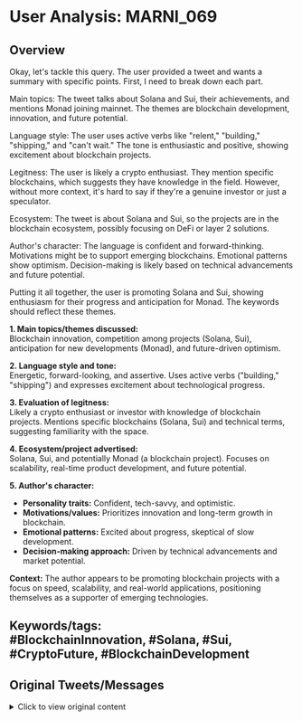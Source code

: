 # User Analysis: MARNI_069

## Overview

<think>
Okay, let's tackle this query. The user provided a tweet and wants a summary with specific points. First, I need to break down each part.

Main topics: The tweet talks about Solana and Sui, their achievements, and mentions Monad joining mainnet. The themes are blockchain development, innovation, and future potential.

Language style: The user uses active verbs like "relent," "building," "shipping," and "can't wait." The tone is enthusiastic and positive, showing excitement about blockchain projects.

Legitness: The user is likely a crypto enthusiast. They mention specific blockchains, which suggests they have knowledge in the field. However, without more context, it's hard to say if they're a genuine investor or just a speculator.

Ecosystem: The tweet is about Solana and Sui, so the projects are in the blockchain ecosystem, possibly focusing on DeFi or layer 2 solutions.

Author's character: The language is confident and forward-thinking. Motivations might be to support emerging blockchains. Emotional patterns show optimism. Decision-making is likely based on technical advancements and future potential.

Putting it all together, the user is promoting Solana and Sui, showing enthusiasm for their progress and anticipation for Monad. The keywords should reflect these themes.
</think>

**1. Main topics/themes discussed:**  
Blockchain innovation, competition among projects (Solana, Sui), anticipation for new developments (Monad), and future-driven optimism.  

**2. Language style and tone:**  
Energetic, forward-looking, and assertive. Uses active verbs ("building," "shipping") and expresses excitement about technological progress.  

**3. Evaluation of legitness:**  
Likely a crypto enthusiast or investor with knowledge of blockchain projects. Mentions specific blockchains (Solana, Sui) and technical terms, suggesting familiarity with the space.  

**4. Ecosystem/project advertised:**  
Solana, Sui, and potentially Monad (a blockchain project). Focuses on scalability, real-time product development, and future potential.  

**5. Author's character:**  
- **Personality traits:** Confident, tech-savvy, and optimistic.  
- **Motivations/values:** Prioritizes innovation and long-term growth in blockchain.  
- **Emotional patterns:** Excited about progress, skeptical of slow development.  
- **Decision-making approach:** Driven by technical advancements and market potential.  

**Context:** The author appears to be promoting blockchain projects with a focus on speed, scalability, and real-world applications, positioning themselves as a supporter of emerging technologies.  

**Keywords/tags:**  
#BlockchainInnovation, #Solana, #Sui, #CryptoFuture, #BlockchainDevelopment
---
## Original Tweets/Messages

<details>
<summary>Click to view original content</summary>

| Type | Content |
|------|---------|
| messages | Looking at what Solana , Sui has achieved 

They Don't seem to relent

Always building and shipping real products in real time 

Can't wait for Monad to join the party on mainnet 

These are Blockchains that will drive the future. |

</details>
